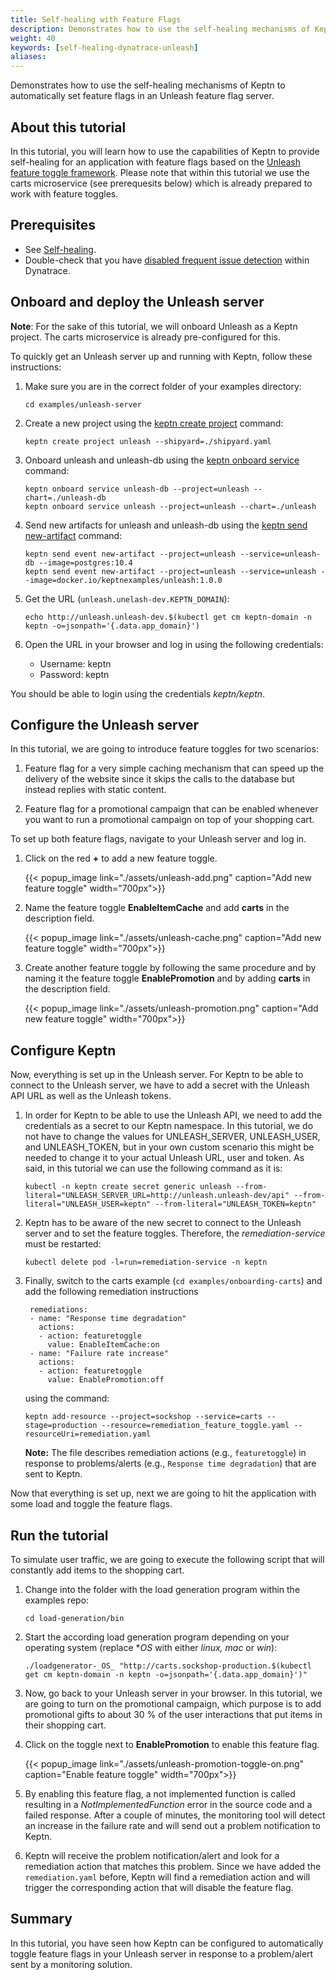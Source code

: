 ```yaml
---
title: Self-healing with Feature Flags
description: Demonstrates how to use the self-healing mechanisms of Keptn to automatically set feature flags in an Unleash feature flag server.
weight: 40
keywords: [self-healing-dynatrace-unleash]
aliases:
---
```

Demonstrates how to use the self-healing mechanisms of Keptn to automatically set feature flags in an Unleash feature flag server.

## About this tutorial

In this tutorial, you will learn how to use the capabilities of Keptn to provide self-healing for an application with feature flags based on the [Unleash feature toggle framework](https://unleash.github.io/). Please note that within this tutorial we use the carts microservice (see prerequesits below) which is already prepared to work with feature toggles.

## Prerequisites

- See [Self-healing](../#prerequisites).
- Double-check that you have [disabled frequent issue detection](../../../reference/monitoring/dynatrace/#disable-frequent-issue-detection) within Dynatrace.

## Onboard and deploy the Unleash server

**Note**: For the sake of this tutorial, we will onboard Unleash as a Keptn project. The carts microservice is already pre-configured for this.

To quickly get an Unleash server up and running with Keptn, follow these instructions:

1. Make sure you are in the correct folder of your examples directory:

    ```console
    cd examples/unleash-server
    ```

1. Create a new project using the [keptn create project](../../../reference/cli/#keptn-create-project) command:

    ```console
    keptn create project unleash --shipyard=./shipyard.yaml
    ```

1. Onboard unleash and unleash-db using the [keptn onboard service](../../../reference/cli/#keptn-onboard-service) command:

    ```console
    keptn onboard service unleash-db --project=unleash --chart=./unleash-db
    keptn onboard service unleash --project=unleash --chart=./unleash
    ```

1. Send new artifacts for unleash and unleash-db using the [keptn send new-artifact](../../../reference/cli/#keptn-send-new-artifact) command:

    ```console
    keptn send event new-artifact --project=unleash --service=unleash-db --image=postgres:10.4
    keptn send event new-artifact --project=unleash --service=unleash --image=docker.io/keptnexamples/unleash:1.0.0
    ```

1. Get the URL (`unleash.unelash-dev.KEPTN_DOMAIN`):

    ```console
    echo http://unleash.unleash-dev.$(kubectl get cm keptn-domain -n keptn -o=jsonpath='{.data.app_domain}')
    ```

1. Open the URL in your browser and log in using the following credentials:
   * Username: keptn
   * Password: keptn

You should be able to login using the credentials *keptn/keptn*.

## Configure the Unleash server

In this tutorial, we are going to introduce feature toggles for two scenarios:

1. Feature flag for a very simple caching mechanism that can speed up the delivery of the website since it skips the calls to the database but instead replies with static content.

1. Feature flag for a promotional campaign that can be enabled whenever you want to run a promotional campaign on top of your shopping cart.

To set up both feature flags, navigate to your Unleash server and log in. 

1. Click on the red **+** to add a new feature toggle.

    {{< popup_image
        link="./assets/unleash-add.png"
        caption="Add new feature toggle"
        width="700px">}}

1. Name the feature toggle **EnableItemCache** and add **carts** in the description field.

    {{< popup_image
        link="./assets/unleash-cache.png"
        caption="Add new feature toggle"
        width="700px">}}

1. Create another feature toggle by following the same procedure and by naming it the feature toggle **EnablePromotion** and by adding **carts** in the description field.

    {{< popup_image
        link="./assets/unleash-promotion.png"
        caption="Add new feature toggle"
        width="700px">}}

## Configure Keptn

Now, everything is set up in the Unleash server. For Keptn to be able to connect to the Unleash server, we have to add a secret with the Unleash API URL as well as the Unleash tokens.

1. In order for Keptn to be able to use the Unleash API, we need to add the credentials as a secret to our Keptn namespace. In this tutorial, we do not have to change the values for UNLEASH_SERVER, UNLEASH_USER, and UNLEASH_TOKEN, but in your own custom scenario this might be needed to change it to your actual Unleash URL, user and token. 
As said, in this tutorial we can use the following command as it is:

    ```console
    kubectl -n keptn create secret generic unleash --from-literal="UNLEASH_SERVER_URL=http://unleash.unleash-dev/api" --from-literal="UNLEASH_USER=keptn" --from-literal="UNLEASH_TOKEN=keptn"
    ```

2. Keptn has to be aware of the new secret to connect to the Unleash server and to set the feature toggles. Therefore, the *remediation-service* must be restarted:

    ```console
    kubectl delete pod -l=run=remediation-service -n keptn
    ```

3. Finally, switch to the carts example (`cd examples/onboarding-carts`) and add the following remediation instructions

        remediations:
        - name: "Response time degradation"
          actions:
          - action: featuretoggle
            value: EnableItemCache:on
        - name: "Failure rate increase"
          actions:
          - action: featuretoggle
            value: EnablePromotion:off

    using the command:

    ```console
    keptn add-resource --project=sockshop --service=carts --stage=production --resource=remediation_feature_toggle.yaml --resourceUri=remediation.yaml
    ```

    **Note:** The file describes remediation actions (e.g., `featuretoggle`) in response to problems/alerts (e.g., `Response time degradation`) that are sent to Keptn.

Now that everything is set up, next we are going to hit the application with some load and toggle the feature flags.

## Run the tutorial

To simulate user traffic, we are going to execute the following script that will constantly add items to the shopping cart.

1. Change into the folder with the load generation program within the examples repo:

    ```console
    cd load-generation/bin
    ```

2. Start the according load generation program depending on your operating system (replace *_OS_ with either *linux, mac* or *win*):

    ```console
    ./loadgenerator-_OS_ "http://carts.sockshop-production.$(kubectl get cm keptn-domain -n keptn -o=jsonpath='{.data.app_domain}')" 
    ```

3. Now, go back to your Unleash server in your browser. In this tutorial, we are going to turn on the promotional campaign, which purpose is to add promotional gifts to about 30&nbsp;% of the user interactions that put items in their shopping cart. 

4. Click on the toggle next to **EnablePromotion** to enable this feature flag.

    {{< popup_image
        link="./assets/unleash-promotion-toggle-on.png"
        caption="Enable feature toggle"
        width="700px">}}

5. By enabling this feature flag, a not implemented function is called resulting in a *NotImplementedFunction* error in the source code and a failed response. After a couple of minutes, the monitoring tool will detect an increase in the failure rate and will send out a problem notification to Keptn.

6. Keptn will receive the problem notification/alert and look for a remediation action that matches this problem. Since we have added the `remediation.yaml` before, Keptn will find a remediation action and will trigger the corresponding action that will disable the feature flag.

## Summary

In this tutorial, you have seen how Keptn can be configured to automatically toggle feature flags in your Unleash server in response to a problem/alert sent by a monitoring solution. 
